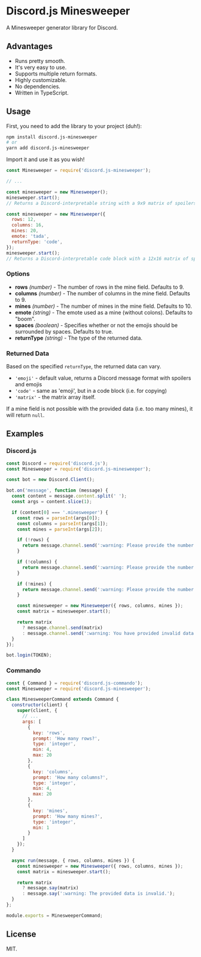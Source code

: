# Discord.js Minesweeper

A Minesweeper generator library for Discord.

## Advantages

  * Runs pretty smooth.
  * It's very easy to use.
  * Supports multiple return formats.
  * Highly customizable.
  * No dependencies.
  * Written in TypeScript.

## Usage

First, you need to add the library to your project (duh!):

```sh
npm install discord.js-minesweeper
# or
yarn add discord.js-minesweeper
```

Import it and use it as you wish!

```js
const Minesweeper = require('discord.js-minesweeper');

// ...

const minesweeper = new Minesweeper();
minesweeper.start();
// Returns a Discord-interpretable string with a 9x9 matrix of spoilers and emojis, 10 of which are mines.

const minesweeper = new Minesweeper({
  rows: 12,
  columns: 16,
  mines: 20,
  emote: 'tada',
  returnType: 'code',
});
minesweeper.start();
// Returns a Discord-interpretable code block with a 12x16 matrix of spoilers and emojis, 20 of which are mines that will appear as the :tada: emote.
```

### Options

  * **rows** *(number)* - The number of rows in the mine field. Defaults to 9.
  * **columns** *(number)* - The number of columns in the mine field. Defaults to 9.
  * **mines** *(number)* - The number of mines in the mine field. Defaults to 10.
  * **emote** *(string)* - The emote used as a mine (without colons). Defaults to "boom".
  * **spaces** *(boolean)* - Specifies whether or not the emojis should be surrounded by spaces. Defaults to true.
  * **returnType** *(string)* - The type of the returned data.

### Returned Data

Based on the specified `returnType`, the returned data can vary.
  * `'emoji'` - default value, returns a Discord message format with spoilers and emojis
  * `'code'` - same as 'emoji', but in a code block (i.e. for copying)
  * `'matrix'` - the matrix array itself.

If a mine field is not possible with the provided data (i.e. too many mines), it will return `null`. 

## Examples

### Discord.js

```js
const Discord = require('discord.js');
const Minesweeper = require('discord.js-minesweeper');

const bot = new Discord.Client();

bot.on('message', function (message) {
  const content = message.content.split(' ');
  const args = content.slice(1);

  if (content[0] === '.minesweeper') {
    const rows = parseInt(args[0]);
    const columns = parseInt(args[1]);
    const mines = parseInt(args[2]);

    if (!rows) {
      return message.channel.send(':warning: Please provide the number of rows.');
    }

    if (!columns) {
      return message.channel.send(':warning: Please provide the number of columns.');
    }

    if (!mines) {
      return message.channel.send(':warning: Please provide the number of mines.');
    }

    const minesweeper = new Minesweeper({ rows, columns, mines });
    const matrix = minesweeper.start();

    return matrix
      ? message.channel.send(matrix)
      : message.channel.send(':warning: You have provided invalid data.');
  }
});

bot.login(TOKEN);
```

### Commando

```js
const { Command } = require('discord.js-commando');
const Minesweeper = require('discord.js-minesweeper');

class MinesweeperCommand extends Command {
  constructor(client) {
    super(client, {
      // ...
      args: [
        {
          key: 'rows',
          prompt: 'How many rows?',
          type: 'integer',
          min: 4,
          max: 20
        },
        {
          key: 'columns',
          prompt: 'How many columns?',
          type: 'integer',
          min: 4,
          max: 20
        },
        {
          key: 'mines',
          prompt: 'How many mines?',
          type: 'integer',
          min: 1
        }
      ]
    });
  }

  async run(message, { rows, columns, mines }) {
    const minesweeper = new Minesweeper({ rows, columns, mines });
    const matrix = minesweeper.start();

    return matrix
      ? message.say(matrix)
      : message.say(':warning: The provided data is invalid.');
  }
};

module.exports = MinesweeperCommand;
```

## License

MIT.
